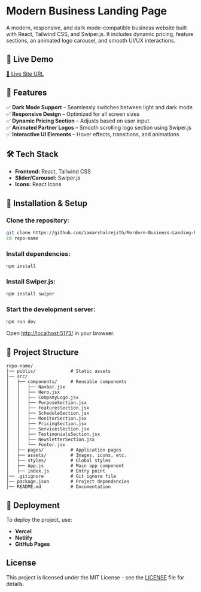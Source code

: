 # Modern Business Landing Page

A modern, responsive, and dark mode-compatible business website built with React, Tailwind CSS, and Swiper.js. It includes dynamic pricing, feature sections, an animated logo carousel, and smooth UI/UX interactions.

## 🚀 Live Demo
[🔗 Live Site URL](#) 

## 📌 Features
✅ **Dark Mode Support** – Seamlessly switches between light and dark mode  
✅ **Responsive Design** – Optimized for all screen sizes  
✅ **Dynamic Pricing Section** – Adjusts based on user input  
✅ **Animated Partner Logos** – Smooth scrolling logo section using Swiper.js  
✅ **Interactive UI Elements** – Hover effects, transitions, and animations  

## 🛠 Tech Stack
- **Frontend:** React, Tailwind CSS  
- **Slider/Carousel:** Swiper.js  
- **Icons:** React Icons  

## 📂 Installation & Setup
### Clone the repository:
```sh
git clone https://github.com/iamarshalrejith/Mordern-Business-Landing-Page.git
cd repo-name
```

### Install dependencies:
```sh
npm install
```

### Install Swiper.js:
```sh
npm install swiper
```

### Start the development server:
```sh
npm run dev
```
Open [http://localhost:5173/](http://localhost:5173/) in your browser.

## 📂 Project Structure
```
repo-name/
│── public/             # Static assets
│── src/
│   ├── components/     # Reusable components
│   │   ├── Navbar.jsx
│   │   ├── Hero.jsx
│   │   ├── CompanyLogo.jsx
│   │   ├── PurposeSection.jsx
│   │   ├── FeaturesSection.jsx
│   │   ├── ScheduleSection.jsx
│   │   ├── MonitorSection.jsx
│   │   ├── PricingSection.jsx
│   │   ├── ServicesSection.jsx
│   │   ├── TestimonialsSection.jsx
│   │   ├── NewsletterSection.jsx
│   │   └── Footer.jsx
│   ├── pages/          # Application pages
│   ├── assets/         # Images, icons, etc.
│   ├── styles/         # Global styles
│   ├── App.js          # Main app component
│   ├── index.js        # Entry point
│── .gitignore          # Git ignore file
│── package.json        # Project dependencies
│── README.md           # Documentation
```


## 🚀 Deployment
To deploy the project, use:
- **Vercel**
- **Netlify**
- **GitHub Pages**

## License
This project is licensed under the MIT License - see the [LICENSE](LICENSE) file for details.


